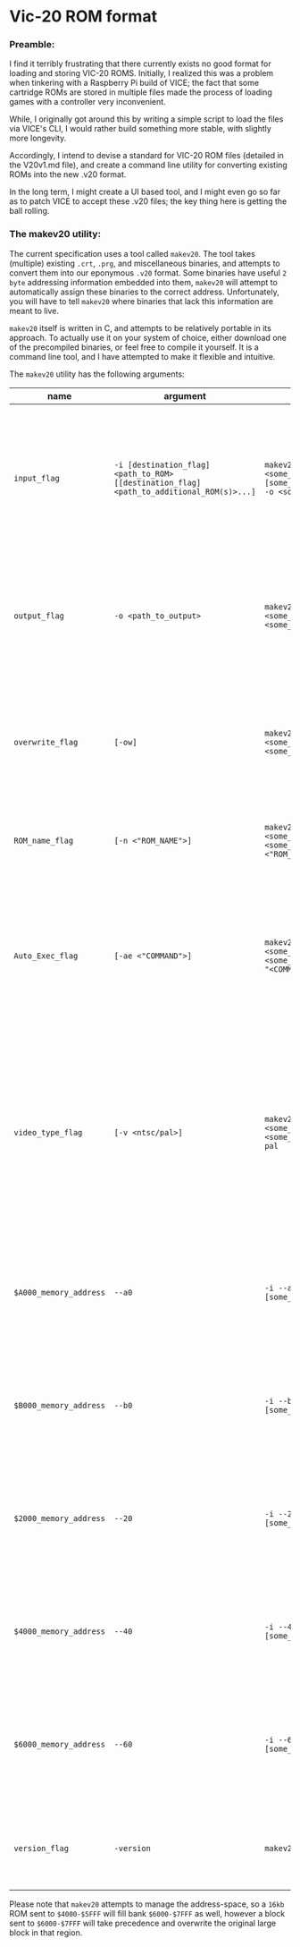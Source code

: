 # Vic-20 ROM format

### Preamble:
I find it terribly frustrating that there currently exists no good format for loading and storing VIC-20 ROMS.
Initially, I realized this was a problem when tinkering with a Raspberry Pi build of VICE; the fact that some 
cartridge ROMs are stored in multiple files made the process of loading games with a controller very inconvenient.
  
While, I originally got around this by writing a simple script to load the files via VICE's CLI, I would rather 
build something more stable, with slightly more longevity.

Accordingly, I intend to devise a standard for VIC-20 ROM files (detailed in the V20v1.md file), and create a command line utility
for converting existing ROMs into the new .v20 format.
  
In the long term, I might create a UI based tool,
and I might even go so far as to patch VICE to accept these .v20 files; the key thing here is getting the ball rolling.

### The makev20 utility:
The current specification uses a tool called `makev20`. The tool takes (multiple) existing `.crt`, `.prg`, and miscellaneous binaries, and attempts to convert them into our eponymous `.v20` format. Some binaries have useful `2 byte` addressing information embedded into them, `makev20` will attempt to automatically assign these binaries to the correct address. Unfortunately, you will have to tell `makev20` where binaries that lack this information are meant to live.



`makev20` itself is written in C, and attempts to be relatively portable in its approach. To actually use it on your system of choice, either download one of the precompiled binaries, or feel free to compile it yourself. It is a command line tool, and I have attempted to make it flexible and intuitive.


The `makev20` utility has the following arguments:

| name | argument | example | description | note|
|------|----------|---------|-------------|-----|
| `input_flag` |`-i [destination_flag] <path_to_ROM> [[destination_flag] <path_to_additional_ROM(s)>...]` | `makev20 -i <some_input_path> [some_other_input_path] -o <some_output_path>` | The `-i` flag denotes input files and is immediately followed by the space-separated list of paths to ROM files that you are using. | requires a corresponding `-o` flag to convert ROMs. |
| `output_flag` |`-o <path_to_output>` | `makev20 -i <some_input_path> -o <some_output_path>` | The `-o` flag denotes your output destination, it is immediately followed by a path to the exported file. | requires a corresponding `-i` flag to convert ROMs.|
| `overwrite_flag` |`[-ow]` | `makev20 -i <some_input_path> -o <some_output_path> -ow` | The `-ow` flag forces `makev20` to write a new file to the specified location, even if it overwrites an existing file. | can only be performed on conversion operations. |
| `ROM_name_flag` | `[-n <"ROM_NAME">]` | `makev20 -i <some_input_path> -o <some_output_path> -n <"ROM_NAME">` | The `-n` flag allows you to specify a name for the ROM. | At most 32 ASCII characters (anything more will be truncated). |
| `Auto_Exec_flag` | `[-ae <"COMMAND">]` | `makev20 -i <some_input_path> -o <some_output_path> -ae "<COMMAND>"` | The `-ae` flag allows you to specify a command to be executed on boot; this is very useful for games like the Scott Adam's Adventure series. | At most 22 ASCII characters long (will be truncated). |
| `video_type_flag` | `[-v <ntsc/pal>]` | `makev20 -i <some_input_path> -o <some_output_path> -v pal` | While most ROMs seem fairly platform agnostic, there are a few that rely on the different timings, it makes sense then, to allow a ROM to track its own video mode. | defaults to ntsc if not set. |
| | | | | |
| | | | | |
| `$A000_memory_address` |`--a0` | `-i --a0 <path_to_ROM> [some_other_path]` | The `--a0` destination flag causes the input source file to be loaded at the memory location `$A000` | `$A000` is the auto-load location. |
| `$B000_memory_address` |`--b0` | `-i --b0 <path_to_ROM> [some_other_path]` | The `--b0` destination flag causes the input source file to be loaded at the memory location `$B000` | `$B000` can only fit a `4kb` block.|
| `$2000_memory_address` |`--20` | `-i --20 <path_to_ROM> [some_other_path]` | The `--20` destination flag causes the input source file to be loaded at the memory location `$2000` | |
| `$4000_memory_address` |`--40` | `-i --40 <path_to_ROM> [some_other_path]` | The `--40` destination flag causes the input source file to be loaded at the memory location `$4000` | |
| `$6000_memory_address` |`--60` | `-i --60 <path_to_ROM> [some_other_path]` | The `--60` destination flag causes the input source file to be loaded at the memory location `$6000` | |
| | | | | |
| | | | | |
| `version_flag` | `-version` | `makev20 -version` | The `-version` flag displays the version number of the current installation. | |

Please note that `makev20` attempts to manage the address-space, so a `16kb` ROM sent to `$4000-$5FFF` will fill bank `$6000-$7FFF` as well, however a block sent to `$6000-$7FFF` will take precedence and overwrite the original large block in that region.

